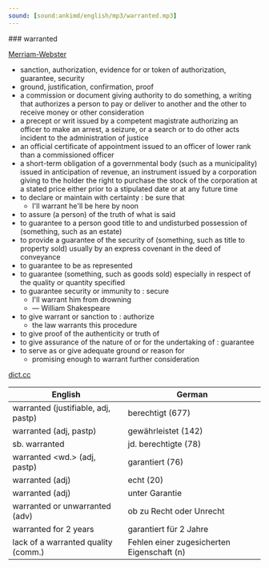 ```yaml
---
sound: [sound:ankimd/english/mp3/warranted.mp3]
---
```


\### warranted

[Merriam-Webster](https://www.merriam-webster.com/dictionary/warranted)

- sanction, authorization, evidence for or token of authorization, guarantee, security
- ground, justification, confirmation, proof
- a commission or document giving authority to do something, a writing that authorizes a person to pay or deliver to another and the other to receive money or other consideration
- a precept or writ issued by a competent magistrate authorizing an officer to make an arrest, a seizure, or a search or to do other acts incident to the administration of justice
- an official certificate of appointment issued to an officer of lower rank than a commissioned officer
- a short-term obligation of a governmental body (such as a municipality) issued in anticipation of revenue, an instrument issued by a corporation giving to the holder the right to purchase the stock of the corporation at a stated price either prior to a stipulated date or at any future time
- to declare or maintain with certainty : be sure that
    - I'll warrant he'll be here by noon
- to assure (a person) of the truth of what is said
- to guarantee to a person good title to and undisturbed possession of (something, such as an estate)
- to provide a guarantee of the security of (something, such as title to property sold) usually by an express covenant in the deed of conveyance
- to guarantee to be as represented
- to guarantee (something, such as goods sold) especially in respect of the quality or quantity specified
- to guarantee security or immunity to : secure
    - I'll warrant him from drowning
    - — William Shakespeare
- to give warrant or sanction to : authorize
    - the law warrants this procedure
- to give proof of the authenticity or truth of
- to give assurance of the nature of or for the undertaking of : guarantee
- to serve as or give adequate ground or reason for
    - promising enough to warrant further consideration

[dict.cc](https://www.dict.cc/warranted)

| English        | German       |
| -------------- | ------------ |
| warranted (justifiable, adj, pastp) | berechtigt (677) |
| warranted (adj, pastp) | gewährleistet (142) |
| sb. warranted | jd. berechtigte (78) |
| warranted <wd.> (adj, pastp) | garantiert (76) |
| warranted (adj) | echt (20) |
| warranted (adj) | unter Garantie |
| warranted or unwarranted (adv) | ob zu Recht oder Unrecht |
| warranted for 2 years | garantiert für 2 Jahre |
| lack of a warranted quality (comm.) | Fehlen einer zugesicherten Eigenschaft (n) |
